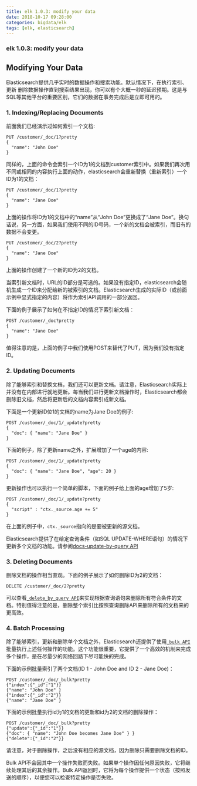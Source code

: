 ```yaml
---
title: elk 1.0.3: modify your data
date: 2018-10-17 09:28:00
categories: bigdata/elk
tags: [elk, elasticsearch]
---
```

### elk 1.0.3: modify your data

## Modifying Your Data
Elasticsearch提供几乎实时的数据操作和搜索功能。默认情况下，在执行索引、更新
删除数据操作直到搜索结果出现，你可以有个大概一秒的延迟预期。这是与SQL等其他平台的重要区别，它们的数据在事务完成后是立即可用的。

### 1. Indexing/Replacing Documents
前面我们已经演示过如何索引一个文档:
```
PUT /customer/_doc/1?pretty
{
  "name": "John Doe"
}
```
同样的，上面的命令会索引一个ID为1的文档到customer索引中。如果我们再次用不同或相同的内容执行上面的动作，elasticsearch会重新替换（重新索引）一个ID为1的文档：
```
PUT /customer/_doc/1?pretty
{
  "name": "Jane Doe"
}
```
上面的操作将ID为1的文档中的“name”从“John Doe”更换成了“Jane Doe”。换句话说，另一方面，如果我们使用不同的ID号码，一个新的文档会被索引，而旧有的数据不会变更。
```
PUT /customer/_doc/2?pretty
{
  "name": "Jane Doe"
}
```
上面的操作创建了一个新的ID为2的文档。

当索引新文档时，URL的ID部分是可选的。如果没有指定ID，elasticsearch会随机生成一个ID来分配给新的被索引的文档。Elasticsearch生成的实际ID（或前面示例中显式指定的内容）将作为索引API调用的一部分返回。

下面的例子展示了如何在不指定ID的情况下索引新文档：
```
POST /customer/_doc?pretty
{
  "name": "Jane Doe"
}
```
值得注意的是，上面的例子中我们使用POST来替代了PUT，因为我们没有指定ID。


### 2. Updating Documents
除了能够索引和替换文档，我们还可以更新文档。请注意，Elasticsearch实际上并没有在内部进行就地更新。每当我们进行更新文档操作时，Elasticsearch都会删除旧文档，然后将更新后的文档内容索引成新文档。

下面是一个更新ID位1的文档的name为Jane Doe的例子:
```
POST /customer/_doc/1/_update?pretty
{
  "doc": { "name": "Jane Doe" }
}
```

下面的例子，除了更新name之外，扩展增加了一个age的内容:
```
POST /customer/_doc/1/_update?pretty
{
  "doc": { "name": "Jane Doe", "age": 20 }
}
```

更新操作也可以执行一个简单的脚本，下面的例子给上面的age增加了5岁:
```
POST /customer/_doc/1/_update?pretty
{
  "script" : "ctx._source.age += 5"
}
```
在上面的例子中，`ctx._source`指向的是要被更新的源文档。

Elasticsearch提供了在给定查询条件（如SQL UPDATE-WHERE语句）的情况下更新多个文档的功能。请参阅[docs-update-by-query API](https://www.elastic.co/guide/en/elasticsearch/reference/6.4/docs-update-by-query.html)


### 3. Deleting Documents
删除文档的操作相当直观。下面的例子展示了如何删除ID为2的文档：
```
DELETE /customer/_doc/2?pretty
```
可以查看[`_delete_by_query API`](https://www.elastic.co/guide/en/elasticsearch/reference/6.4/docs-delete-by-query.html)来实现根据查询语句来删除所有符合条件的文档。特别值得注意的是，删除整个索引比按照查询删除API来删除所有的文档来的更高效。

### 4. Batch Processing
除了能够索引，更新和删除单个文档之外，Elasticsearch还提供了使用[`_bulk API`](https://www.elastic.co/guide/en/elasticsearch/reference/6.4/docs-bulk.html)批量执行上述任何操作的功能。这个功能很重要，它提供了一个高效的机制来完成多个操作，是在尽量少的网络回路下尽可能快的完成。

下面的示例批量索引了两个文档(ID 1 - John Doe and ID 2 - Jane Doe)：
```
POST /customer/_doc/_bulk?pretty
{"index":{"_id":"1"}}
{"name": "John Doe" }
{"index":{"_id":"2"}}
{"name": "Jane Doe" }
```

下面的示例批量执行id为1的文档的更新和id为2的文档的删除操作：
```
POST /customer/_doc/_bulk?pretty
{"update":{"_id":"1"}}
{"doc": { "name": "John Doe becomes Jane Doe" } }
{"delete":{"_id":"2"}}
```
请注意，对于删除操作，之后没有相应的源文档，因为删除只需要删除文档的ID。

Bulk API不会因其中一个操作失败而失败。如果单个操作因任何原因失败，它将继续处理其后的其余操作。Bulk API返回时，它将为每个操作提供一个状态（按照发送的顺序），以便您可以检查特定操作是否失败。